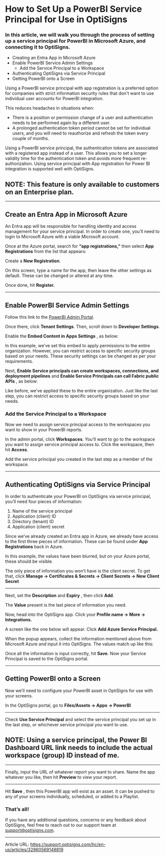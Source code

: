 # How to Set Up a PowerBI Service Principal for Use in OptiSigns

### In this article, we will walk you through the process of setting up a service principal for PowerBI in Microsoft Azure, and connecting it to OptiSigns.

  * Creating an Entra App in Microsoft Azure
  * Enable PowerBI Service Admin Settings
    * Add the Service Principal to a Workspace
  * Authenticating OptiSigns via Service Principal
  * Getting PowerBI onto a Screen



Using a PowerBI service principal with app registration is a preferred option for companies with strict information security rules that don't want to use individual user accounts for PowerBI integration. 

This reduces headaches in situations when:

  * There is a position or permission change of a user and authentication needs to be performed again by a different user.
  * A prolonged authentication token period cannot be set for individual users, and you will need to reauthorize and refresh the token every couple of months.



Using a PowerBI service principal, the authentication tokens are associated with a registered app instead of a user. This allows you to set a longer validity time for the authentication token and avoids more frequent re-authorization. Using service principal with App registration for Power BI integration is supported well with OptiSigns.

**NOTE:** This feature is only available to customers on an **Enterprise** plan.  
---  
  
* * *

## Create an Entra App in Microsoft Azure

An Entra app will be responsible for handling identity and access management for your service principal. In order to create one, you’ll need to login to Microsoft Azure with a viable Microsoft account.

Once at the Azure portal, search for **“app registrations,”** then select **App Registrations** from the list that appears:



Create a **New Registration**.



On this screen, type a name for the app, then leave the other settings as default. These can be changed or altered at any time.



Once done, hit **Register.**

* * *

## Enable PowerBI Service Admin Settings

Follow this link to the [PowerBI Admin Portal](https://app.powerbi.com/admin-portal/capacities?experience=power-bi).

Once there, click **Tenant Settings**. Then, scroll down to **Developer Settings**.



Enable the **Embed Content in Apps Settings** , as below:



In this example, we’ve set this embed to apply permissions to the entire organization. However, you can restrict access to specific security groups based on your needs. These security settings can be changed as per your requirements.

Next, **Enable Service principals can create workspaces, connections, and deployment pipelines** and **Enable Service Principals can call Fabric public APIs** , as below:



Like before, we’ve applied these to the entire organization. Just like the last step, you can restrict access to specific security groups based on your needs.

### Add the Service Principal to a Workspace

Now we need to assign service principal access to the workspaces you want to show in your PowerBI reports.

In the admin portal, click **Workspaces**. You’ll want to go to the workspace you want to assign service principal access to. Click the workspace, then hit **Access**.



Add the service principal you created in the last step as a member of the workspace.



* * *

## Authenticating OptiSigns via Service Principal

In order to authenticate your PowerBI on OptiSigns via service principal, you’ll need four pieces of information:

  1. Name of the service principal
  2. Application (client) ID
  3. Directory (tenant) ID
  4. Application (client) secret



Since we’ve already created an Entra app in Azure, we already have access to the first three pieces of information. These can be found under **App Registrations** back in Azure.



In this example, the values have been blurred, but on your Azure portal, these should be visible.

The only piece of information you won’t have is the client secret. To get that, click **Manage → Certificates & Secrets → Client Secrets → New Client Secret**

****

Next, set the **Description** and **Expiry** , then click **Add**.



The **Value** present is the last piece of information you need.

Now, head into the OptiSigns app. Click your **Profile name → More → Integrations.**



A screen like the one below will appear. Click **Add Azure Service Principal.**



When the popup appears, collect the information mentioned above from Microsoft Azure and input it into OptiSigns. The values match up like this:



Once all the information is input correctly, hit **Save**. Now your Service Principal is saved to the OptiSigns portal.

* * *

## Getting PowerBI onto a Screen

Now we’ll need to configure your PowerBI asset in OptiSigns for use with your screens.

In the OptiSigns portal, go to **Files/Assets → Apps → PowerBI**

****

Check **Use Service Principal** and select the service principal you set up in the last step, or whichever service principal you want to use. 

**NOTE:** Using a service principal, the Power BI Dashboard URL link needs to include the actual **workspace (group)** ID instead of me.  
---  
  
****

Finally, input the URL of whatever report you want to share. Name the app whatever you like, then hit **Preview** to view your report.

****

Hit **Save** , then this PowerBI app will exist as an asset. It can be pushed to any of your screens individually, scheduled, or added to a Playlist.

### **That’s all!**

If you have any additional questions, concerns or any feedback about OptiSigns, feel free to reach out to our support team at [support@optisigns.com](mailto:support@optisigns.com).

---
Article URL: https://support.optisigns.com/hc/en-us/articles/32860569148819
